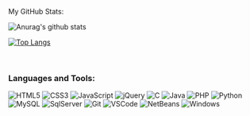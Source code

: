 

My GitHub Stats:

![Anurag's github stats](https://github-readme-stats.vercel.app/api?username=gustavo-velazquez&theme=gotham&show_icons=true)

[![Top Langs](https://github-readme-stats.vercel.app/api/top-langs/?username=gustavo-velazquez&layout=compact)](https://github.com/gustavovelazquez/github-readme-stats)

<br />

### Languages and Tools:

  ![HTML5](https://img.shields.io/badge/-HTML5-E34F26?style=flat-square&logo=html5&logoColor=white)
  ![CSS3](https://img.shields.io/badge/-CSS3-549FDE?style=flat-square&logo=css3&logoColor=white)
  ![JavaScript](https://img.shields.io/badge/-JavaScript-F7B93E?style=flat-square&logo=javascript&logoColor=fff)
  ![jQuery](https://img.shields.io/badge/-jQuery-0769AD?style=flat-square&logo=jQuery&logoColor=white)
  ![C](https://img.shields.io/badge/-C-A8B9CC?style=flat-square&logo=C&logoColor=white)
  ![Java](https://img.shields.io/badge/-Java-007396?style=flat-square&logo=Java&logoColor=white)
  ![PHP](https://img.shields.io/badge/-PHP-777BB4?style=flat-square&logo=PHP&logoColor=white)
  ![Python](https://img.shields.io/badge/-Python-blue?style=flat-square&logo=python&logoColor=white)
  ![MySQL](https://img.shields.io/badge/-MySQL-00758F?style=flat-square&logo=mysql&logoColor=white)
  ![SqlServer](https://img.shields.io/badge/-SqlServer-CC2927?style=flat-square&logo=Microsoft-SQL-Server&logoColor=white)
  ![Git](https://img.shields.io/badge/-Git-F05032?style=flat-square&logo=git&logoColor=white)
  ![VSCode](https://img.shields.io/badge/-VSCode-0085D1?style=flat-square&logo=visual-studio-code&logoColor=white)
  ![NetBeans](https://img.shields.io/badge/-NeatBeans-1B6AC6?style=flat-square&logo=Apache-NetBeans-IDE&logoColor=white)
  ![Windows](https://img.shields.io/badge/-Windows-00ADEF?style=flat-square&logo=windows&logoColor=white)
  
  

<br />
